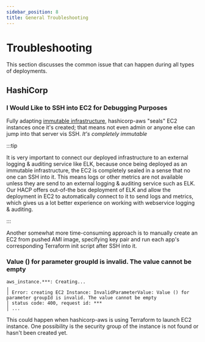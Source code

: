 ```yaml
---
sidebar_position: 8
title: General Troubleshooting
---
```


Troubleshooting
===============

This section discusses the common issue that can happen during all types of deployments.

HashiCorp
---------

### I Would Like to SSH into EC2 for Debugging Purposes

Fully adapting
[immutable infrastructure](https://www.hashicorp.com/resources/what-is-mutable-vs-immutable-infrastructure),
hashicorp-aws "seals" EC2 instances once it's created; that means not even admin or anyone else can jump into that
server vis SSH. _It's completely immutable_

:::tip

It is very important to connect our deployed infrastructure to an external logging & auditing service like ELK, because
once being deployed as an immutable infrastructure, the EC2 is completely sealed in a sense that no one can SSH into it.
This means logs or other metrics are not available unless they are send to an external logging & auditing service such as
ELK. Our HACP offers out-of-the box deployment of ELK and allow the deployment in EC2 to automatically connect to it to
send logs and metrics, which gives us a lot better experience on working with webservice logging & auditing.

:::

Another somewhat more time-consuming approach is to manually create an EC2 from pushed AMI image, specifying key pair
and run each app's corresponding Terraform init script after SSH into it.

### Value () for parameter groupId is invalid. The value cannot be empty

```console
aws_instance.***: Creating...
╷
│ Error: creating EC2 Instance: InvalidParameterValue: Value () for parameter groupId is invalid. The value cannot be empty
│ status code: 400, request id: ***
│ ...
```

This could happen when hashicorp-aws is using Terraform to launch EC2 instance. One possibility is the security group of
the instance is not found or hasn't been created yet.
